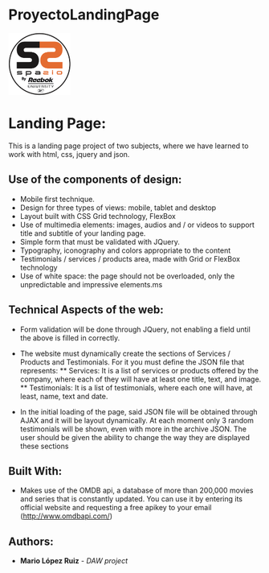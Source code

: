 # ProyectoLandingPage
<a href="https://maariio17.github.io/ProyectoLandingPage/"><img src="Imagenes/logo.png" title="Click to demo" align="center" width="124" height="124"></a>

# Landing Page:

This is a landing page project of two subjects, where we have learned to work with html, css, jquery and json.

## Use of the components of design:

* Mobile first technique.
* Design for three types of views: mobile, tablet and desktop
* Layout built with CSS Grid technology, FlexBox
* Use of multimedia elements: images, audios and / or videos to support title and subtitle
of your landing page.
* Simple form that must be validated with JQuery.
* Typography, iconography and colors appropriate to the content
* Testimonials / services / products area, made with Grid or FlexBox technology
* Use of white space: the page should not be overloaded, only the
unpredictable and impressive elements.ms

## Technical Aspects of the web:
* Form validation will be done through JQuery, not enabling a field until the
above is filled in correctly.
* The website must dynamically create the sections of Services / Products and Testimonials. For it
you must define the JSON file that represents:
    ** Services: It is a list of services or products offered by the company, where each of
they will have at least one title, text, and
image.
    ** Testimonials: It is a list of testimonials, where each one will have, at least, name, text and
date.

* In the initial loading of the page, said JSON file will be obtained through AJAX and it will be layout
dynamically. At each moment only 3 random testimonials will be shown, even with more in the
archive JSON. The user should be given the ability to change the way they are displayed
these sections

## Built With:

* Makes use of the OMDB api, a database of more than 200,000 movies and series that is constantly updated. You can use it by entering its official website and requesting a free apikey to your email (http://www.omdbapi.com/)

## Authors:

* **Mario López Ruiz** - *DAW project*
